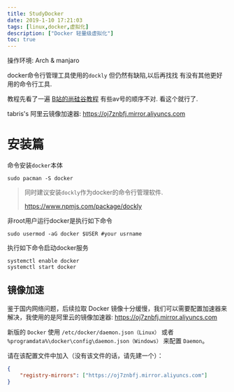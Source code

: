 ```yaml
---
title: StudyDocker
date: 2019-1-10 17:21:03
tags: [linux,docker,虚拟化]
description: ["Docker 轻量级虚拟化"]
toc: true
---
```




操作环境: Arch & manjaro 

docker命令行管理工具使用的`dockly` 但仍然有缺陷,以后再找找 有没有其他更好用的命令行工具.

教程先看了一遍 [B站的尚硅谷教程](https://www.bilibili.com/video/av27122140) 有些av号的顺序不对.  看这个就行了.

tabris's 阿里云镜像加速器: https://oj7znbfj.mirror.aliyuncs.com



# 安装篇

命令安装`docker`本体

```shell
sudo pacman -S docker
```



> 同时建议安装`dockly`作为docker的命令行管理软件.
>
> https://www.npmjs.com/package/dockly

非root用户运行docker是执行如下命令

```shell
sudo usermod -aG docker $USER #your usrname
```

执行如下命令启动docker服务

```shell
systemctl enable docker  
systemctl start docker
```

## 镜像加速

鉴于国内网络问题，后续拉取 Docker 镜像十分缓慢，我们可以需要配置加速器来解决，我使用的是阿里云的镜像加速器: https://oj7znbfj.mirror.aliyuncs.com

新版的 `Docker` 使用 `/etc/docker/daemon.json（Linux）` 或者 `%programdata%\docker\config\daemon.json（Windows）` 来配置 `Daemon`。

请在该配置文件中加入（没有该文件的话，请先建一个）：

```json
{
    "registry-mirrors": ["https://oj7znbfj.mirror.aliyuncs.com"]
}
```


